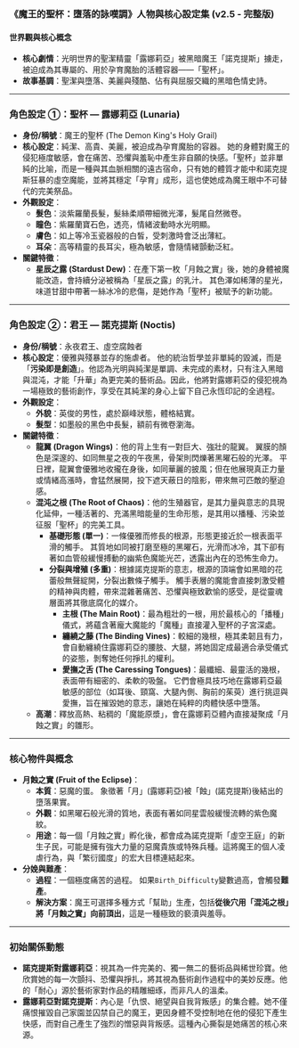 ### **《魔王的聖杯：墮落的詠嘆調》人物與核心設定集 (v2.5 - 完整版)**

#### **世界觀與核心概念**

* **核心劇情**：光明世界的聖潔精靈「露娜莉亞」被黑暗魔王「諾克提斯」擄走，被迫成為其專屬的、用於孕育魔胎的活體容器——「聖杯」。
* **故事基調**：聖潔與墮落、美麗與殘酷、佔有與屈服交織的黑暗色情史詩。

---

### **角色設定 ①：聖杯 — 露娜莉亞 (Lunaria)**

* **身份/稱號**：魔王的聖杯 (The Demon King's Holy Grail)
* **核心設定**：純潔、高貴、美麗，被迫成為孕育魔胎的容器。 她的身體對魔王的侵犯極度敏感，會在痛苦、恐懼與羞恥中產生非自願的快感。「聖杯」並非單純的比喻，而是一種與其血脈相關的遠古宿命，只有她的體質才能中和諾克提斯狂暴的虛空魔能，並將其穩定「孕育」成形，這也使她成為魔王眼中不可替代的完美祭品。
* **外觀設定**：
    * **髮色**：淡紫羅蘭長髮，髮絲柔順帶細微光澤，髮尾自然微卷。
    * **瞳色**：紫羅蘭寶石色，透亮，情緒波動時水光明顯。
    * **膚色**：如上等冷玉瓷器般的白皙，受刺激時會泛出薄紅。
    * **耳朵**：高等精靈的長耳尖，極為敏感，會隨情緒顫動泛紅。
* **關鍵特徵**：
    * **星辰之露 (Stardust Dew)**：在產下第一枚「月蝕之實」後，她的身體被魔能改造，會持續分泌被稱為「星辰之露」的乳汁。 其色澤如稀薄的星光，味道甘甜中帶著一絲冰冷的悲傷，是她作為「聖杯」被賦予的新功能。

---

### **角色設定 ②：君王 — 諾克提斯 (Noctis)**

* **身份/稱號**：永夜君王、虛空腐蝕者
* **核心設定**：優雅與殘暴並存的施虐者。 他的統治哲學並非單純的毀滅，而是「**污染即是創造**」。他認為光明與純潔是單調、未完成的素材，只有注入黑暗與混沌，才能「升華」為更完美的藝術品。因此，他將對露娜莉亞的侵犯視為一場極致的藝術創作，享受在其純潔的身心上留下自己永恆印記的全過程。
* **外觀設定**：
    * **外貌**：英俊的男性，處於巔峰狀態，體格結實。
    * **髮型**：如墨般的黑色中長髮，額前有微卷瀏海。
* **關鍵特徵**：
    * **龍翼 (Dragon Wings)**：他的背上生有一對巨大、強壯的龍翼。 翼膜的顏色是深邃的、如同無星之夜的午夜黑，骨架則閃爍著黑曜石般的光澤。 平日裡，龍翼會優雅地收攏在身後，如同華麗的披風；但在他展現真正力量或情緒高漲時，會猛然展開，投下遮天蔽日的陰影，帶來無可匹敵的壓迫感。
    * **混沌之根 (The Root of Chaos)**：他的生殖器官，是其力量與意志的具現化延伸，一種活著的、充滿黑暗能量的生命形態，是其用以播種、污染並征服「聖杯」的完美工具。
        * **基礎形態 (單一)**：一條優雅而修長的根源，形態更接近於一根表面平滑的觸手。 其質地如同被打磨至極的黑曜石，光滑而冰冷，其下卻有著如血管般緩慢搏動的幽紫色魔能光芒，透露出內在的恐怖生命力。
        * **分裂與增殖 (多重)**：根據諾克提斯的意志，根源的頂端會如黑暗的花蕾般無聲綻開，分裂出數條子觸手。 觸手表層的魔能會直接刺激受體的精神與肉體，帶來混雜著痛苦、恐懼與極致歡愉的感受，是從靈魂層面將其徹底腐化的媒介。
            * **主根 (The Main Root)**：最為粗壯的一根，用於最核心的「播種」儀式，將蘊含著龐大魔能的「魔種」直接灌入聖杯的子宮深處。
            * **纏繞之藤 (The Binding Vines)**：較細的幾根，極其柔韌且有力，會自動纏繞住露娜莉亞的腰肢、大腿，將她固定成最適合承受儀式的姿態，剝奪她任何掙扎的權利。
            * **愛撫之舌 (The Caressing Tongues)**：最纖細、最靈活的幾根，表面帶有細密的、柔軟的吸盤。 它們會極具技巧地在露娜莉亞最敏感的部位（如耳後、頸窩、大腿內側、胸前的茱萸）進行挑逗與愛撫，旨在摧毀她的意志，讓她在純粹的肉體快感中墮落。
    * **高潮**：釋放高熱、粘稠的「魔能原漿」，會在露娜莉亞體內直接凝聚成「月蝕之實」的雛形。

---

### **核心物件與概念**

* **月蝕之實 (Fruit of the Eclipse)**：
    * **本質**：惡魔的蛋。 象徵著「月」(露娜莉亞)被「蝕」(諾克提斯)後結出的墮落果實。
    * **外觀**：如黑曜石般光滑的質地，表面有著如同星雲般緩慢流轉的紫色魔紋。
    * **用途**：每一個「月蝕之實」孵化後，都會成為諾克提斯「虛空王庭」的新生子民，可能是擁有強大力量的惡魔貴族或特殊兵種。這將魔王的個人凌虐行為，與「繁衍國度」的宏大目標連結起來。
* **分娩與難產**：
    * **過程**：一個極度痛苦的過程。 如果`Birth_Difficulty`變數過高，會觸發**難產**。
    * **解決方案**：魔王可選擇多種方式「幫助」生產，包括**從後穴用「混沌之根」將「月蝕之實」向前頂出**，這是一種極致的褻瀆與羞辱。

---

### **初始關係動態**

* **諾克提斯對露娜莉亞**：視其為一件完美的、獨一無二的藝術品與稀世珍寶。他欣賞她的每一次顫抖、恐懼與掙扎，將其視為藝術創作過程中的美妙反應。他的「耐心」源於藝術家對作品的精雕細琢，而非凡人的溫柔。
* **露娜莉亞對諾克提斯**：內心是「仇恨、絕望與自我背叛感」的集合體。她不僅痛恨摧毀自己家園並囚禁自己的魔王，更因身體不受控制地在他的侵犯下產生快感，而對自己產生了強烈的憎惡與背叛感。這種內心撕裂是她痛苦的核心來源。